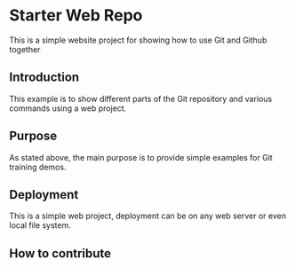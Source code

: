 # Starter Web Repo

This is a simple website project for showing how to use Git and Github together

## Introduction

This example is to show different parts of the Git repository and various commands using  a web project.

## Purpose

As stated above, the main purpose is to provide simple examples for Git training demos.

## Deployment

This is a simple web project, deployment can be on any web server or even local file system.

## How to contribute